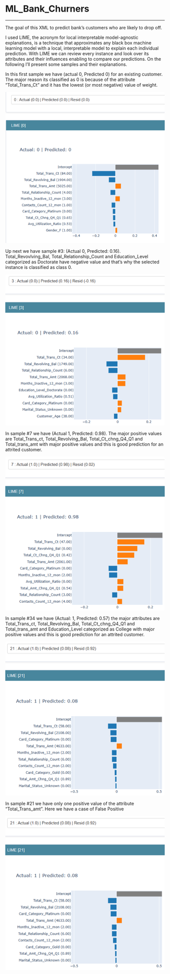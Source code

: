 # ML_Bank_Churners
- - - -

The goal of this XML to predict bank’s customers who are likely to drop off.

I used LIME, the acronym for local interpretable model-agnostic explanations, is a technique that approximates any black box machine learning model with a local, interpretable model to explain each individual prediction.
With LIME we can review every instance and look over its attributes and their influences enabling to compare our predictions. On the following I’ll present some samples and their explanations.

In this first sample we have (actual 0, Predicted 0) for an existing customer. The major reason its classified as 0 is because of the attribute “Total_Trans_Ct” and it has the lowest (or most negative) value of weight.


<p align="center">
  <img src="https://github.com/gil612/ML_Bank_Churners/blob/main/Images/LIME%5B0%5D.png" width="600"/>
</p>
Up next we have sample #3: (Actual 0, Predicted: 0.16). Total_Revovlving_Bal, Total_Relationship_Count and Education_Level categorized as Doctorate have negative value and that’s why the selected instance is classified as class 0.  

<p align="center">
    <img src="https://github.com/gil612/ML_Bank_Churners/blob/main/Images/LIME%5B3%5D.png" width="600"/>
</p> 

In sample #7 we have (Actual 1, Predicted: 0.98). The major positive values are Total_Trans_ct, Total_Revolving_Bal, Total_Ct_chng_Q4_Q1 and Total_trans_amt with major positive values and this is good prediction for an attrited customer.
<p align="center">
    <img src="https://github.com/gil612/ML_Bank_Churners/blob/main/Images/LIME%5B7%5D.png" width="600"/>
  </p>
  In sample #34 we have (Actual: 1, Predicted: 0.57) the major attributes are Total_Trans_ct, Total_Revolving_Bal, Total_Ct_chng_Q4_Q1 and Total_trans_amt and Education_Level categorized as College with major positive values and this is good prediction for an attrited customer.
  <p align="center">
     <img src="https://github.com/gil612/ML_Bank_Churners/blob/main/Images/LIME%5B21%5D.png" width="600"/>
    </p>
    In sample #21 we have only one positive value of the attribute “Total_Trans_amt”. Here we have a case of False Positive

![ezcv logo](https://github.com/gil612/ML_Bank_Churners/blob/main/Images/LIME%5B21%5D.png)
